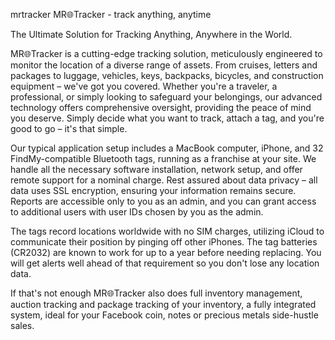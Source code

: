 mrtracker
MR🌐Tracker - track anything, anytime

The Ultimate Solution for Tracking Anything, Anywhere in the World.

MR🌐Tracker is a cutting-edge tracking solution, meticulously engineered to monitor the location of a diverse range of assets. From cruises, letters and packages to luggage, vehicles, keys, backpacks, bicycles, and construction equipment – we've got you covered. Whether you're a traveler, a professional, or simply looking to safeguard your belongings, our advanced technology offers comprehensive oversight, providing the peace of mind you deserve. Simply decide what you want to track, attach a tag, and you're good to go – it's that simple.

Our typical application setup includes a MacBook computer, iPhone, and 32 FindMy-compatible Bluetooth tags, running as a franchise at your site. We handle all the necessary software installation, network setup, and offer remote support for a nominal charge. Rest assured about data privacy – all data uses SSL encryption, ensuring your information remains secure. Reports are accessible only to you as an admin, and you can grant access to additional users with user IDs chosen by you as the admin.

The tags record locations worldwide with no SIM charges, utilizing iCloud to communicate their position by pinging off other iPhones. The tag batteries (CR2032) are known to work for up to a year before needing replacing. You will get alerts well ahead of that requirement so you don't lose any location data.

If that's not enough MR🌐Tracker also does full inventory management, auction tracking and package tracking of your inventory, a fully integrated system, ideal for your Facebook coin, notes or precious metals side-hustle sales.
